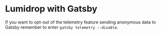 # Lumidrop with Gatsby

If you want to opt-out of the telemetry feature sending anonymous data to Gatsby remember to enter `gatsby telemetry --disable`.
